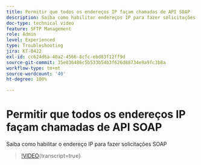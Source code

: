 ```yaml
---
title: Permitir que todos os endereços IP façam chamadas de API SOAP
description: Saiba como habilitar endereços IP para fazer solicitações SOAP
doc-type: technical video
feature: SFTP Management
role: Admin
level: Experienced
type: Troubleshooting
jira: KT-8422
exl-id: cc624d6a-40a2-4566-8cfc-ebd83f12ff9d
source-git-commit: 35e036486c5b533b54b3f626d88734e9a9fc3b8a
workflow-type: tm+mt
source-wordcount: '40'
ht-degree: 100%

---
```


# Permitir que todos os endereços IP façam chamadas de API SOAP

Saiba como habilitar o endereço IP para fazer solicitações SOAP

>[!VIDEO](https://video.tv.adobe.com/v/335978?quality=12&learn=on){transcript=true}
